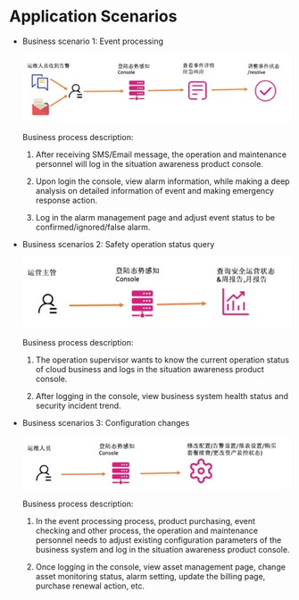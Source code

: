 # Application Scenarios

- Business scenario 1: Event processing

  ![](https://github.com/jdcloudcom/cn/blob/cn-csa/image/Situational-Awareness/ps1.png)

  Business process description:

  1. After receiving SMS/Email message, the operation and maintenance personnel will log in the situation awareness product console.

  2. Upon login the console, view alarm information, while making a deep analysis on detailed information of event and making emergency response action.

  3. Log in the alarm management page and adjust event status to be confirmed/ignored/false alarm.

- Business scenarios 2: Safety operation status query

   ![](https://github.com/jdcloudcom/cn/blob/cn-csa/image/Situational-Awareness/ps2.png)

  Business process description:

  1. The operation supervisor wants to know the current operation status of cloud business and logs in the situation awareness product console.

  2. After logging in the console, view business system health status and security incident trend.

- Business scenarios 3: Configuration changes

   ![](https://github.com/jdcloudcom/cn/blob/cn-csa/image/Situational-Awareness/ps3.png)

  Business process description:

  1. In the event processing process, product purchasing, event checking and other process, the operation and maintenance personnel needs to adjust existing configuration parameters of the business system and log in the situation awareness product console.

  2. Once logging in the console, view asset management page, change asset monitoring status, alarm setting, update the billing page, purchase renewal action, etc.
